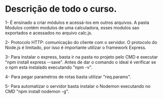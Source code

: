 # Descrição de todo o curso.

1- É ensinado a criar módulos e acessá-los em outros arquivos. A pasta Modulos contém modulos de uma calculadora, esses modulos sao exportados e acessados no arquivo calc.js.

2- Protocolo HTTP: comunicação do cliente com o servidor. O protocolo do Node.js é limitado, por isso é importante utilizar o framework Express.

3- Para instalar o express, basta ir na pasta no projeto pelo CMD e executar "npm install express --save". Antes de dar o comando o ideal é verificar se o npm esta instalado executando "npm -v".

4- Para pegar parametros de rotas basta utilizar "req.params".

5- Para automatizar o servidor basta instalar o Nodemon executando no CMD "npm install nodemon -g".

